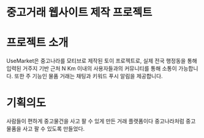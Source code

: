 # 중고거래 웹사이트 제작 프로젝트
# 프로젝트 소개
UseMarket은 중고나라를 모티브로 제작된 토이 프로젝트로, 실제 전국 행정동을 통해 입력된 거주지 기반 근처 N Km 이내의 사용자들과의 커뮤니티를 통해 소통이 가능합니다. 또한 주 기능인 물품 거래는 채팅과 키워드 푸시 알림을 제공합니다.
# 기획의도
  사람들이 편하게 중고물건을 사고 팔 수 있게 만든 거래 플랫폼이다
  중고나라처럼 중고물품을 사고 팔 수 있도록 만들었다.
  
